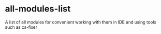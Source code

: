 # all-modules-list
A list of all modules for convenient working with them in IDE and using tools such as cs-fixer
